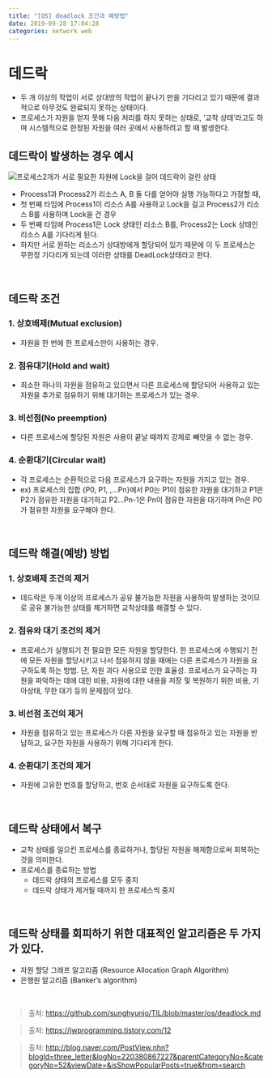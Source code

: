 ```yaml
---
title: "[OS] deadlock 조건과 예방법"
date: 2019-09-28 17:04:28
categories: network web
---
```


# 데드락
- 두 개 이상의 작업이 서로 상대방의 작업이 끝나기 만을 기다리고 있기 때문에 결과적으로 아무것도 완료되지 못하는 상태이다.
- 프로세스가 자원을 얻지 못해 다음 처리를 하지 못하는 상태로, ‘교착 상태’라고도 하며 시스템적으로 한정된 자원을 여러 곳에서 사용하려고 할 때 발생한다.

## 데드락이 발생하는 경우 예시
![프로세스2개가 서로 필요한 자원에 Lock을 걸어 데드락이 걸린 상태](https://t1.daumcdn.net/cfile/tistory/243E89355714C26E28)
<br/>
- Process1과 Process2가 리소스 A, B 둘 다를 얻어야 실행 가능하다고 가정할 때,
- 첫 번째 타임에 Process1이 리소스 A를 사용하고 Lock을 걸고 Process2가 리소스 B를 사용하며 Lock을 건 경우
- 두 번째 타임에 Process1은 Lock 상태인 리소스 B를, Process2는 Lock 상태인 리소스 A를 기다리게 된다.
- 하지만 서로 원하는 리소스가 상대방에게 할당되어 있기 때문에 이 두 프로세스는 무한정 기다리게 되는데 이러한 상태를 DeadLock상태라고 한다.
<br/>

## 데드락 조건
### 1. 상호배제(Mutual exclusion) 
- 자원을 한 번에 한 프로세스만이 사용하는 경우.
### 2. 점유대기(Hold and wait)
- 최소한 하나의 자원을 점유하고 있으면서 다른 프로세스에 할당되어 사용하고 있는 자원을 추가로 점유하기 위해 대기하는 프로세스가 있는 경우.
### 3. 비선점(No preemption) 
- 다른 프로세스에 할당된 자원은 사용이 끝날 때까지 강제로 빼앗을 수 없는 경우.
### 4. 순환대기(Circular wait) 
- 각 프로세스는 순환적으로 다음 프로세스가 요구하는 자원을 가지고 있는 경우.
- ex) 프로세스의 집합 {P0, P1, ,…Pn}에서 P0는 P1이 점유한 자원을 대기하고 P1은 P2가 점유한 자원을 대기하고 P2…Pn-1은 Pn이 점유한 자원을 대기하며 Pn은 P0가 점유한 자원을 요구해야 한다.
<br/>

## 데드락 해결(예방) 방법
### 1. 상호배제 조건의 제거 
- 데드락은 두개 이상의 프로세스가 공유 불가능한 자원을 사용하여 발생하는 것이므로 공유 불가능한 상태를 제거하면 교착상태를 해결할 수 있다.
### 2. 점유와 대기 조건의 제거
- 프로세스가 실행되기 전 필요한 모든 자원을 할당한다. 한 프로세스에 수행되기 전에 모든 자원을 할당시키고 나서 점유하지 않을 때에는 다른 프로세스가 자원을 요구하도록 하는 방법.
단, 자원 과다 사용으로 인한 효율성. 프로세스가 요구하는 자원을 파악하는 데에 대한 비용, 자원에 대한 내용을 저장 및 복원하기 위한 비용,
기아상태, 무한 대기 등의 문제점이 있다.
### 3. 비선점 조건의 제거
- 자원을 점유하고 있는 프로세스가 다른 자원을 요구할 때 점유하고 있는 자원을 반납하고, 요구한 자원을 사용하기 위해 기다리게 한다.
### 4. 순환대기 조건의 제거
- 자원에 고유한 번호를 할당하고, 번호 순서대로 자원을 요구하도록 한다.
<br/>

## 데드락 상태에서 복구
- 교착 상태를 일으킨 프로세스를 종료하거나, 할당된 자원을 해제함으로써 회복하는 것을 의미한다.
- 프로세스를 종료하는 방법
  - 데드락 상태의 프로세스를 모두 중지
  - 데드락 상태가 제거될 때까지 한 프로세스씩 중지
<br/>

## 데드락 상태를 회피하기 위한 대표적인 알고리즘은 두 가지가 있다.
  - 자원 할당 그래프 알고리즘 (Resource Allocation Graph Algorithm) 
  - 은행원 알고리즘 (Banker’s algorithm)
<br/>

> 출처: https://github.com/sunghyunjo/TIL/blob/master/os/deadlock.md

> 출처: https://jwprogramming.tistory.com/12

> 출처: http://blog.naver.com/PostView.nhn?blogId=three_letter&logNo=220380867227&parentCategoryNo=&categoryNo=52&viewDate=&isShowPopularPosts=true&from=search
